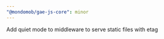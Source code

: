 ```yaml
---
"@mondomob/gae-js-core": minor
---
```


Add quiet mode to middleware to serve static files with etag
